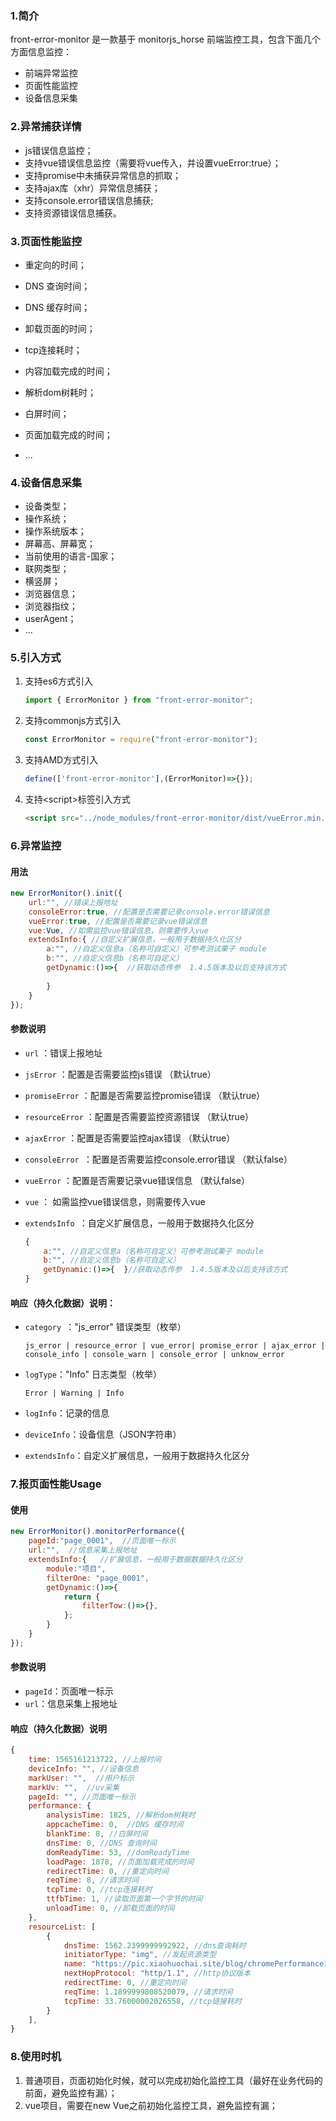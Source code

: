 ### 1.简介
front-error-monitor 是一款基于 monitorjs_horse 前端监控工具，包含下面几个方面信息监控：
* 前端异常监控
* 页面性能监控
* 设备信息采集



### 2.异常捕获详情
* js错误信息监控；
* 支持vue错误信息监控（需要将vue传入，并设置vueError:true）；
* 支持promise中未捕获异常信息的抓取；
* 支持ajax库（xhr）异常信息捕获；
* 支持console.error错误信息捕获;
* 支持资源错误信息捕获。



### 3.页面性能监控
* 重定向的时间；

* DNS 查询时间；

* DNS 缓存时间；

* 卸载页面的时间；

* tcp连接耗时；

* 内容加载完成的时间；

* 解析dom树耗时；

* 白屏时间；

* 页面加载完成的时间；

* ...

  

### 4.设备信息采集
* 设备类型；
* 操作系统；
* 操作系统版本；
* 屏幕高、屏幕宽；
* 当前使用的语言-国家；
* 联网类型；
* 横竖屏；
* 浏览器信息；
* 浏览器指纹；
* userAgent；
* ...

### 5.引入方式
1. 支持es6方式引入

   ```javascript
   import { ErrorMonitor } from "front-error-monitor";
   ```

2. 支持commonjs方式引入

   ```javascript
   const ErrorMonitor = require("front-error-monitor");
   ```

3. 支持AMD方式引入

   ```javascript
   define(['front-error-monitor'],(ErrorMonitor)=>{});
   ```

4. 支持\<script\>标签引入方式

   ```HTML
   <script src="../node_modules/front-error-monitor/dist/vueError.min.js"></script>
   ```

   

### 6.异常监控



#### 用法

```javascript
new ErrorMonitor().init({
    url:"", //错误上报地址
    consoleError:true, //配置是否需要记录console.error错误信息
    vueError:true, //配置是否需要记录vue错误信息
    vue:Vue, //如需监控vue错误信息，则需要传入vue
    extendsInfo:{ //自定义扩展信息，一般用于数据持久化区分
        a:"", //自定义信息a（名称可自定义）可参考测试栗子 module
        b:"", //自定义信息b（名称可自定义）
        getDynamic:()=>{  //获取动态传参  1.4.5版本及以后支持该方式
            
        }
    }
});
```



#### 参数说明

- `url` ：错误上报地址

- `jsError` ：配置是否需要监控js错误 （默认true）

- `promiseError` ：配置是否需要监控promise错误 （默认true）

- `resourceError` ：配置是否需要监控资源错误 （默认true）

- `ajaxError` ：配置是否需要监控ajax错误 （默认true）

- `consoleError `：配置是否需要监控console.error错误 （默认false）

- `vueError` ：配置是否需要记录vue错误信息 （默认false）

- `vue` ： 如需监控vue错误信息，则需要传入vue

- `extendsInfo `：自定义扩展信息，一般用于数据持久化区分

  ```javascript
  { 
      a:"", //自定义信息a（名称可自定义）可参考测试栗子 module
      b:"", //自定义信息b（名称可自定义）
      getDynamic:()=>{  }//获取动态传参  1.4.5版本及以后支持该方式
  }
  ```

  

#### 响应（持久化数据）说明：

- `category `："js_error" 错误类型（枚举）

  `js_error | resource_error | vue_error| promise_error | ajax_error | console_info | console_warn | console_error | unknow_error`

- `logType`："Info" 日志类型（枚举）

  `Error | Warning | Info`

- `logInfo`：记录的信息

- `deviceInfo`：设备信息（JSON字符串）

- `extendsInfo`：自定义扩展信息，一般用于数据持久化区分





### 7.报页面性能Usage



#### 使用

```javascript
new ErrorMonitor().monitorPerformance({
    pageId:"page_0001",  //页面唯一标示
    url:"",  //信息采集上报地址
    extendsInfo:{   //扩展信息，一般用于数据数据持久化区分
        module:"项目",
        filterOne: "page_0001",
        getDynamic:()=>{
            return {
                filterTow:()=>{},
            };
        }
    }
});
```



#### 参数说明

- `pageId`：页面唯一标示
- `url`：信息采集上报地址



#### 响应（持久化数据）说明

```javascript
{
    time: 1565161213722, //上报时间
    deviceInfo: "", //设备信息
    markUser: "",  //用户标示
    markUv: "",  //uv采集
    pageId: "", //页面唯一标示
    performance: {
        analysisTime: 1825, //解析dom树耗时
        appcacheTime: 0,  //DNS 缓存时间
        blankTime: 8, //白屏时间
        dnsTime: 0, //DNS 查询时间
        domReadyTime: 53, //domReadyTime
        loadPage: 1878, //页面加载完成的时间
        redirectTime: 0, //重定向时间
        reqTime: 8, //请求时间
        tcpTime: 0, //tcp连接耗时
        ttfbTime: 1, //读取页面第一个字节的时间
        unloadTime: 0, //卸载页面的时间
    },
    resourceList: [
        {
            dnsTime: 1562.2399999992922, //dns查询耗时
            initiatorType: "img", //发起资源类型
            name: "https://pic.xiaohuochai.site/blog/chromePerformance1.png", //请求资源路径
            nextHopProtocol: "http/1.1", //http协议版本
            redirectTime: 0, //重定向时间
            reqTime: 1.1899999808520079, //请求时间
            tcpTime: 33.76000002026558, //tcp链接耗时
        }
    ],
}
```



### 8.使用时机

1. 普通项目，页面初始化时候，就可以完成初始化监控工具（最好在业务代码的前面，避免监控有漏）；
2. vue项目，需要在new Vue之前初始化监控工具，避免监控有漏；
